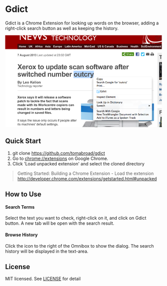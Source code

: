 # Gdict
Gdict is a Chrome Extension for looking up words on the browser, adding a right-click search button as well as keeping the history.

![search](/img/search.png)

## Quick Start
1. git clone https://github.com/tomabroad/gdict
2. Go to [chrome://extensions](chrome://extensions) on Google Chrome.
3. Click 'Load unpacked extension' and select the cloned directory

> Getting Started: Building a Chrome Extension - Load the extension
http://developer.chrome.com/extensions/getstarted.html#unpacked

## How to Use
#### Search Terms
Select the text you want to check, right-click on it, and click on Gdict button. A new tab will be open with the search result.

#### Browse History
Click the icon to the right of the Omnibox to show the dialog. The search history will be displayed in the text-area.

## License
MIT licensed. See [LICENSE](LICENSE) for detail
